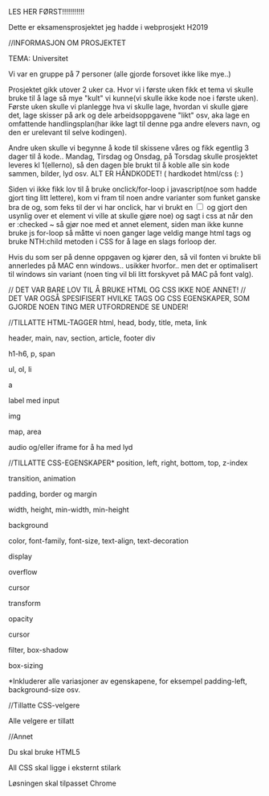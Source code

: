 LES HER FØRST!!!!!!!!!!!

Dette er eksamensprosjektet jeg hadde i webprosjekt H2019

//INFORMASJON OM PROSJEKTET

TEMA: Universitet

Vi var en gruppe på 7 personer (alle gjorde forsovet ikke like mye..)

Prosjektet gikk utover 2 uker ca. Hvor vi i første uken fikk et tema vi skulle bruke til å lage så mye "kult" vi kunne(vi skulle ikke kode noe i første uken). Første uken skulle vi planlegge hva vi skulle lage, hvordan vi skulle gjøre det, lage skisser på ark og dele arbeidsoppgavene "likt" osv, aka lage en omfattende handlingsplan(har ikke lagt til denne pga andre elevers navn, og den er urelevant til selve kodingen). 

Andre uken skulle vi begynne å kode til skissene våres og fikk egentlig 3 dager til å kode.. Mandag, Tirsdag og Onsdag, på Torsdag skulle prosjektet leveres kl 1(ellerno), så den dagen ble brukt til å koble alle sin kode sammen, bilder, lyd osv.
ALT ER HÅNDKODET! ( hardkodet html/css (: )

Siden vi ikke fikk lov til å bruke onclick/for-loop i javascript(noe som hadde gjort ting litt lettere), kom vi fram til noen andre varianter som funket ganske bra de og, som feks til der vi har onclick, har vi brukt en <input type="checkbox"> og gjort den usynlig over et element vi ville at skulle gjøre noe) og sagt i css at når den er :checked ~ så gjør noe med et annet element, siden man ikke kunne bruke js for-loop så måtte vi noen ganger lage veldig mange html tags og bruke NTH:child metoden i CSS for å lage en slags forloop der.

Hvis du som ser på denne oppgaven og kjører den, så vil fonten vi brukte bli annerledes på MAC enn windows.. usikker hvorfor.. men det er optimalisert til windows sin variant (noen ting vil bli litt forskyvet på MAC på font valg).

// DET VAR BARE LOV TIL Å BRUKE HTML OG CSS IKKE NOE ANNET!
// DET VAR OGSÅ SPESIFISERT HVILKE TAGS OG CSS EGENSKAPER, SOM GJORDE NOEN TING MER UTFORDRENDE SE UNDER!

//TILLATTE HTML-TAGGER
html, head, body, title, meta, link

header, main, nav, section, article, footer
div

h1-h6, p, span

ul, ol, li

a

label med input

img

map, area

audio og/eller iframe for å ha med lyd

//TILLATTE CSS-EGENSKAPER*
position, left, right, bottom, top, z-index

transition, animation

padding, border og margin 

width, height, min-width, min-height

background 

color, font-family, font-size, text-align, text-decoration

display

overflow

cursor

transform

opacity

cursor

filter, box-shadow

box-sizing

*Inkluderer alle variasjoner av egenskapene, for eksempel padding-left, background-size osv.

//Tillatte CSS-velgere

Alle velgere er tillatt

//Annet

Du skal bruke HTML5

All CSS skal ligge i eksternt stilark

Løsningen skal tilpasset Chrome

